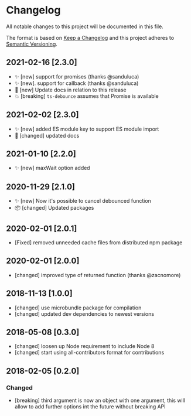 # Changelog

All notable changes to this project will be documented in this file.

The format is based on [Keep a Changelog](http://keepachangelog.com/en/1.0.0/)
and this project adheres to [Semantic Versioning](http://semver.org/spec/v2.0.0.html).

## 2021-02-16 [2.3.0]

- ✨ [new] support for promises (thanks @sanduluca)
- ✨ [new]. support for callback (thanks @sanduluca)
- 📝 [new] Update docs in relation to this release
- 💥 [breaking] `ts-debounce` assumes that Promise is available

## 2021-02-02 [2.3.0]
- ✨ [new] added ES module key to support ES module import
- 📝 [changed] updated docs

## 2021-01-10 [2.2.0]

- ✨ [new] maxWait option added

## 2020-11-29 [2.1.0]

- ✨ [new] Now it's possible to cancel debounced function
- 📦 [changed] Updated packages

## 2020-02-01 [2.0.1]

- [Fixed] removed unneeded cache files from distributed npm package

## 2020-02-01 [2.0.0]

- [changed] improved type of returned function (thanks @zacnomore)

## 2018-11-13 [1.0.0]

- [changed] use microbundle package for compilation
- [changed] updated dev dependencies to newest versions

## 2018-05-08 [0.3.0]

- [changed] loosen up Node requirement to include Node 8
- [changed] start using all-contributors format for contributions

## 2018-02-05 [0.2.0]

### Changed

- [breaking] third argument is now an object with one argument, this will allow to add further options int the future without breaking API
